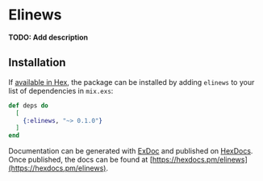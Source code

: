 # Elinews

**TODO: Add description**

## Installation

If [available in Hex](https://hex.pm/docs/publish), the package can be installed
by adding `elinews` to your list of dependencies in `mix.exs`:

```elixir
def deps do
  [
    {:elinews, "~> 0.1.0"}
  ]
end
```

Documentation can be generated with [ExDoc](https://github.com/elixir-lang/ex_doc)
and published on [HexDocs](https://hexdocs.pm). Once published, the docs can
be found at [https://hexdocs.pm/elinews](https://hexdocs.pm/elinews).

